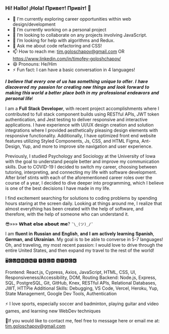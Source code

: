 ### Hi! Hallo! ¡Hola! Привет! Привіт!  👋


- 🔭 I'm currently exploring career opportunities within web design/development
- 🌱 I’m currently working on a personal project
- 👯 I’m looking to collaborate on any projects involving JavaScript.
- 🤔 I’m looking for help with algorithms and Redux.
- 💬 Ask me about code refactoring and CSS!
- 📫 How to reach me: tim.goloschapov@gmail.com OR https://www.linkedin.com/in/timofey-goloshchapov/ 
- 😄 Pronouns: He/Him
- ⚡ Fun fact: I can have a basic conversation in 4 languages!

𝑰 𝒃𝒆𝒍𝒊𝒆𝒗𝒆 𝒕𝒉𝒂𝒕 𝒆𝒗𝒆𝒓𝒚 𝒐𝒏𝒆 𝒐𝒇 𝒖𝒔 𝒉𝒂𝒔 𝒔𝒐𝒎𝒆𝒕𝒉𝒊𝒏𝒈 𝒖𝒏𝒊𝒒𝒖𝒆 𝒕𝒐 𝒐𝒇𝒇𝒆𝒓. 𝑰 𝒉𝒂𝒗𝒆 𝒅𝒊𝒔𝒄𝒐𝒗𝒆𝒓𝒆𝒅 𝒎𝒚 𝒑𝒂𝒔𝒔𝒊𝒐𝒏 𝒇𝒐𝒓 𝒄𝒓𝒆𝒂𝒕𝒊𝒏𝒈 𝒏𝒆𝒘 𝒕𝒉𝒊𝒏𝒈𝒔 𝒂𝒏𝒅 𝒍𝒐𝒐𝒌 𝒇𝒐𝒓𝒘𝒂𝒓𝒅 𝒕𝒐 𝒎𝒂𝒌𝒊𝒏𝒈 𝒕𝒉𝒊𝒔 𝒘𝒐𝒓𝒍𝒅 𝒂 𝒃𝒆𝒕𝒕𝒆𝒓 𝒑𝒍𝒂𝒄𝒆 𝒃𝒐𝒕𝒉 𝒊𝒏 𝒎𝒚 𝒑𝒓𝒐𝒇𝒆𝒔𝒔𝒊𝒐𝒏𝒂𝒍 𝒆𝒏𝒅𝒆𝒂𝒗𝒐𝒓𝒔 𝒂𝒏𝒅 𝒑𝒆𝒓𝒔𝒐𝒏𝒂𝒍 𝒍𝒊𝒇𝒆!

I am a 𝐅𝐮𝐥𝐥 𝐒𝐭𝐚𝐜𝐤 𝐃𝐞𝐯𝐞𝐥𝐨𝐩𝐞𝐫, with recent project accomplishments where I contributed to full stack component builds using RESTful APIs, JWT token authentication, and Jest testing to deliver responsive and interactive applications. I have experience with UI/UX design creation and solution integrations where I provided aesthetically pleasing design elements with responsive functionality. Additionally, I have optimized front end website features utilizing Styled Components, Js, CSS, and HTML Figma, Ant-Design, Yup, and more to improve site navigation and user experience.  

Previously, I studied Psychology and Sociology at the University of Iowa with the goal to understand people better and improve my communication skills. Due to COVID-19 I decided to switch my career, choosing between tutoring, interpreting, and connecting my life with software development. After brief stints with each of the aforementioned career roles over the course of a year, I decided to dive deeper into programming, which I believe is one of the best decisions I have made in my life.

I find excitement searching for solutions to coding problems by spending hours staring at the screen daily. Looking at things around me, I realize that almost everything has been created with the help of software, and therefore, with the help of someone who can understand it.


😎»»» 𝗪𝗵𝗮𝘁 𝗲𝗹𝘀𝗲 𝗮𝗯𝗼𝘂𝘁 𝗺𝗲? `¯\_(ツ)_/¯`

I am 𝐟𝐥𝐮𝐞𝐧𝐭 𝐢𝐧 𝐑𝐮𝐬𝐬𝐢𝐚𝐧 𝐚𝐧𝐝 𝐄𝐧𝐠𝐥𝐢𝐬𝐡, 𝐚𝐧𝐝 𝐈 𝐚𝐦 𝐚𝐜𝐭𝐢𝐯𝐞𝐥𝐲 𝐥𝐞𝐚𝐫𝐧𝐢𝐧𝐠 𝐒𝐩𝐚𝐧𝐢𝐬𝐡, 𝐆𝐞𝐫𝐦𝐚𝐧, 𝐚𝐧𝐝 𝐔𝐤𝐫𝐚𝐢𝐧𝐢𝐚𝐧. My goal is to be able to converse in 5-7 languages! Oh, and traveling, my most recent passion: I would love to drive through the entire United States, and then expand my travel to the rest of the world!

🖥🅲🆄🆁🆁🅴🅽🆃 🆃🅴🅲🅷 🆂🆃🅰🅲🅺

Frontend: React.js, Cypress,  Axios, JavaScript, HTML, CSS, UI, Responsiveness/Accessibility, DOM, Routing
Backend: Node.js, Express, SQL, PostgreSQL, Git, GitHub, Knex, RESTful APIs, Relational Databases, JWT, HTTPie
Additional Skills:  Debugging, VS Code, Vercel, Heroku, Yup, State Management, Google Dev Tools, Authentication


⚡ I love sports, especially soccer and badminton, playing guitar and video games, and learning new WebDev techniques

📲If you would like to contact me, feel free to message here or email me at: tim.goloschapov@gmail.com


